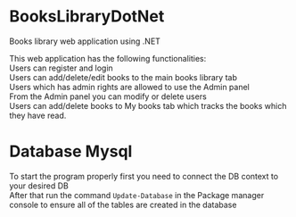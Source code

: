 # BooksLibraryDotNet
Books library web application using .NET

This web application has the following functionalities: </br>
Users can register and login</br>
Users can add/delete/edit books to the main books library tab</br>
Users which has admin rights are allowed to use the Admin panel</br>
From the Admin panel you can modify or delete users</br>
Users can add/delete books to My books tab which tracks the books which they have read.</br>

# Database Mysql
To start the program properly first you need to connect the DB context to your desired DB</br>
After that run the command `Update-Database` in the Package manager console to ensure all of the tables are created in the database

